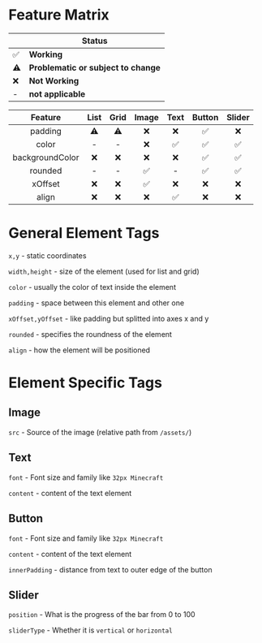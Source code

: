 # Feature Matrix

||Status|
|-|-------|
|✅|**Working**|
|⚠️|**Problematic or subject to change**|
|❌|**Not Working**|
|-| **not applicable**

|Feature|List|Grid|Image|Text|Button|Slider|
|:---:|:---:|:---:|:---:|:---:|:---:|:---:|
|padding|⚠️|⚠️|❌|❌|✅|❌|
|color|-|-|❌|✅|✅|✅|
|backgroundColor|❌|❌|❌|❌|✅|✅|
|rounded|-|-|✅|-|✅|✅|
|xOffset|❌|❌|✅|❌|❌|❌|
|align|❌|❌|❌|✅|❌|❌|

# General Element Tags
`x,y` - static coordinates

`width,height` - size of the element (used for list and grid)

`color` - usually the color of text inside the element

`padding` - space between this element and other one

`xOffset,yOffset` - like padding but splitted into axes x and y

`rounded` - specifies the roundness of the element

`align` - how the element will be positioned

# Element Specific Tags

## Image

`src` - Source of the image (relative path from `/assets/`)

## Text
`font` - Font size and family like `32px Minecraft`

`content` - content of the text element

## Button

`font` - Font size and family like `32px Minecraft`

`content` - content of the text element

`innerPadding` - distance from text to outer edge of the button

## Slider

`position` - What is the progress of the bar from 0 to 100

`sliderType` - Whether it is `vertical` or `horizontal`
